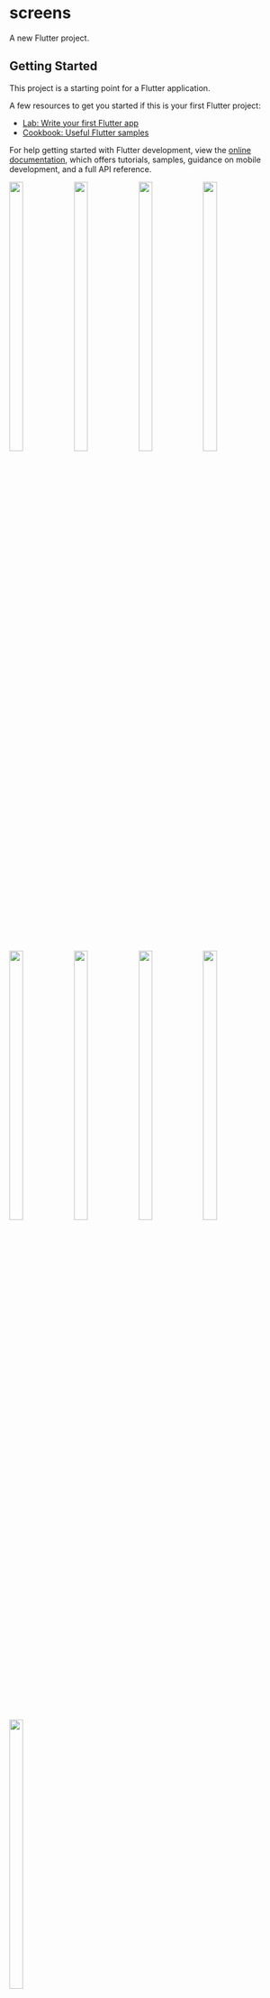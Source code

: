# screens

A new Flutter project.

## Getting Started

This project is a starting point for a Flutter application.

A few resources to get you started if this is your first Flutter project:

- [Lab: Write your first Flutter app](https://docs.flutter.dev/get-started/codelab)
- [Cookbook: Useful Flutter samples](https://docs.flutter.dev/cookbook)

For help getting started with Flutter development, view the
[online documentation](https://docs.flutter.dev/), which offers tutorials,
samples, guidance on mobile development, and a full API reference.
<p>
<img src="https://user-images.githubusercontent.com/114207841/221758340-763d8745-2412-49fa-bfa8-0001678e2abb.jpg" width=22% height=35%>
<img src="https://user-images.githubusercontent.com/114207841/221758398-24b38943-c1f5-4720-bd32-36bf72cac724.jpg" width=22% height=35%>
<img src="https://user-images.githubusercontent.com/114207841/221758418-fee25355-b88c-4383-b685-bf3610ec8de6.jpg" width=22% height=35%>
<img src="https://user-images.githubusercontent.com/114207841/221758455-1b9c3df4-0d87-4208-8b15-0226d1edd90d.jpg" width=22% height=35%>
<img src="https://user-images.githubusercontent.com/114207841/221758505-cbae80d3-9cf0-40ad-b111-f358f1c5c661.jpg" width=22% height=35%>
<img src="https://user-images.githubusercontent.com/114207841/221758667-beee9f4c-5815-4edc-ae42-a8e4c3442339.jpg" width=22% height=35%>
<img src="https://user-images.githubusercontent.com/114207841/221758718-f7782119-e905-41ad-a248-49e8276e2c2d.jpg" width=22% height=35%>
<img src="https://user-images.githubusercontent.com/114207841/221758867-e82922e0-cdca-489d-b7af-0141bfb3655b.jpg" width=22% height=35%>
<img src="https://user-images.githubusercontent.com/114207841/221758896-362fe8b3-bd30-4cdd-9aa5-882da4b8e104.jpg" width=22% height=35%>
</p>
